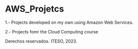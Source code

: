 # AWS_Projetcs

1.- Projects developed on my own using Amazon Web Services.

2.- Projects fomr the Cloud Computing course

Derechos reservados.
ITESO, 2023.
